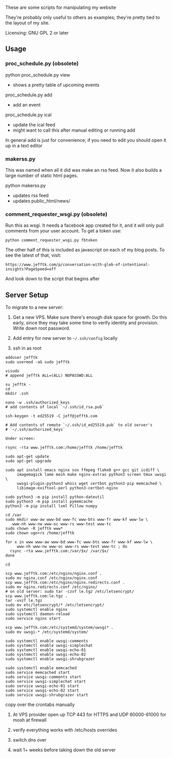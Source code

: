These are some scripts for manipulating my website

They're probably only useful to others as examples; they're pretty
tied to the layout of my site.

Licensing: GNU GPL 2 or later

## Usage

### proc_schedule.py (obsolete)

python proc_schedule.py view
 - shows a pretty table of upcoming events

proc_schedule.py add
 - add an event

proc_schedule.py ical
 - update the ical feed
 - might want to call this after manual editing or running add

In general add is just for convenience; if you need to edit you should
open it up in a text editor

### makerss.py

This was named when all it did was make an rss feed.  Now it also
builds a large number of static html pages.

python makerss.py
 - updates rss feed
 - updates public_html/news/

### comment_requester_wsgi.py (obsolete)

Run this as wsgi.  It needs a facebook app created for it, and it will
only pull comments from your user account.  To get a token use:

    python comment_requester_wsgi.py fbtoken

The other half of this is included as javascript on each of my blog
posts.  To see the latest of that, visit:

    https://www.jefftk.com/p/conversation-with-gleb-of-intentional-insights?PageSpeed=off

And look down to the script that begins after <div id="comments">

## Server Setup

To migrate to a new server:

1. Get a new VPS.  Make sure there's enough disk space for growth.  Do
   this early, since they may take some time to verify identity and
   provision. Write down root password.

1. Add entry for new server to `~/.ssh/config` locally

1. ssh in as root

```
adduser jefftk
sudo usermod -aG sudo jefftk

visudo
# append jefftk ALL=(ALL) NOPASSWD:ALL

su jefftk -
cd
mkdir .ssh

nano -w .ssh/authorized_keys
# add contents of local `~/.ssh/id_rsa.pub`

ssh-keygen -t ed25519 -C jeff@jefftk.com

# Add contents of remote `~/.ssh/id_ed25519.pub` to old server's
# `~/.ssh/authorized_keys`

Under screen:

rsync -rta www.jefftk.com:/home/jefftk /home/jefftk

sudo apt-get update
sudo apt-get upgrade

sudo apt install emacs nginx sox ffmpeg flake8 g++ gcc git icdiff \
     imagemagick lame mosh make nginx-extras python3 screen tmux uwsgi \
     uwsgi-plugin-python3 whois wget certbot python3-pip memcached \
     libimage-exiftool-perl python3-certbot-nginx

sudo python3 -m pip install python-dateutil
sudo python3 -m pip install pymemcache
python3 -m pip install lxml Pillow numpy

cd /var
sudo mkdir www-aw www-bd www-fc www-bts www-fr www-kf www-lw \
   www-nh www-nw www-oc www-rs www-test www-tc
sudo chown -R jefftk www*
sudo chown ugo+rx /home/jefftk

for x in www www-aw www-bd www-fc www-bts www-fr www-kf www-lw \
     www-nh www-nw www-oc www-rs www-test www-tc ; do
  rsync -rta www.jefftk.com:/var/$x/ /var/$x/
done

cd

scp www.jefftk.com:/etc/nginx/nginx.conf .
sudo mv nginx.conf /etc/nginx/nginx.conf
scp www.jefftk.com:/etc/nginx/nginx.redirects.conf .
sudo mv nginx.redirects.conf /etc/nginx/
# on old server: sudo tar -czvf le.tgz /etc/letsencrypt/
scp www.jefftk.com:le.tgz .
tar -xvzf le.tgz
sudo mv etc/letsencrypt/* /etc/letsencrypt/
sudo systemctl enable nginx
sudo systemctl daemon-reload
sudo service nginx start

scp www.jefftk.com:/etc/systemd/system/uwsgi* .
sudo mv uwsgi-* /etc/systemd/system/

sudo systemctl enable uwsgi-comments
sudo systemctl enable uwsgi-simplechat
sudo systemctl enable uwsgi-echo-01
sudo systemctl enable uwsgi-echo-02
sudo systemctl enable uwsgi-shrubgrazer

sudo systemctl enable memcached
sudo service memcached start
sudo service uwsgi-comments start
sudo service uwsgi-simplechat start
sudo service uwsgi-echo-01 start
sudo service uwsgi-echo-02 start
sudo service uwsgi-shrubgrazer start
```

copy over the crontabs manually

1. At VPS provider open up TCP 443 for HTTPS and UDP 60000-61000 for
   mosh at firewall

1. verify everything works with /etc/hosts overrides

1. switch dns over

1. wait 1+ weeks before taking down the old server


